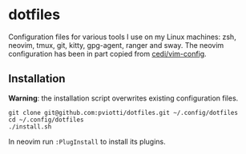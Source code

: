 # dotfiles

Configuration files for various tools I use on my Linux machines:
zsh, neovim, tmux, git, kitty, gpg-agent, ranger and sway.
The neovim configuration has been in part copied from [cedi/vim-config](https://github.com/cedi/vim-config).

## Installation

**Warning**: the installation script overwrites existing configuration files.

    git clone git@github.com:pviotti/dotfiles.git ~/.config/dotfiles
    cd ~/.config/dotfiles
    ./install.sh

In neovim run `:PlugInstall` to install its plugins.

